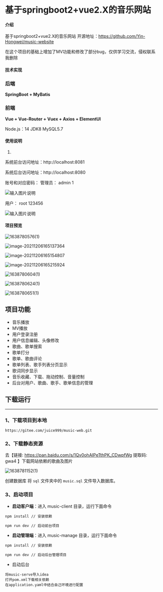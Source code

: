 # 基于springboot2+vue2.X的音乐网站

#### 介绍
基于springboot2+vue2.X的音乐网站
开源地址：https://github.com/Yin-Hongwei/music-website

在这个项目的基础上增加了MV功能和修改了部分bug，仅供学习交流，侵权联系我删除

#### 技术实现
### 后端

**SpringBoot + MyBatis**

### 前端

**Vue + Vue-Router + Vuex + Axios + ElementUI**

Node.js：14
JDK8
MySQL5.7

#### 使用说明

1.  
系统前台访问地址：http://localhost:8081

系统后台访问地址：http://localhost:8080

账号和对应密码：
管理员： admin    1

![输入图片说明](ReadMeResource/1638780017(1).jpg)

用户：  root     123456

![输入图片说明](ReadMeResource/image.png)



#### 项目预览

![1638780576(1)](ReadMeResource/1638780576(1).jpg)

![image-20211206165137364](ReadMeResource/1638780681(1).jpg)

![image-20211206165154807](ReadMeResource/1638780706(1).jpg)

![image-20211206165215924](ReadMeResource/image-20211206165215924.png)

![1638780604(1)](ReadMeResource/1638780604(1).jpg)

![1638780624(1)](ReadMeResource/1638780637(1).jpg)

![1638780651(1)](ReadMeResource/1638780651(1).jpg)

## 项目功能

- 音乐播放
- MV播放
- 用户登录注册
- 用户信息编辑、头像修改
- 歌曲、歌单搜索
- 歌单打分
- 歌单、歌曲评论
- 歌单列表、歌手列表分页显示
- 歌词同步显示
- 音乐收藏、下载、拖动控制、音量控制
- 后台对用户、歌曲、歌手、歌单信息的管理

## 下载运行

------



### 1、下载项目到本地

```
https://gitee.com/juice999/music-web.git
```

### 2、下载静态资源

去【链接: https://pan.baidu.com/s/1Qv0ohAIPeTthPK_CDwpfWg 提取码: gwa4 】下载网站依赖的歌曲及图片

![1638781152(1)](ReadMeResource/1638781152(1).jpg)

创建数据库 将 `sql` 文件夹中的 `music.sql` 文件导入数据库。

### 3、启动项目

- **启动客户端**：进入 music-client 目录，运行下面命令

```
npm install // 安装依赖

npm run dev // 启动前台项目
```

- **启动管理端**：进入 music-manage 目录，运行下面命令

```
npm install // 安装依赖

npm run dev // 启动后台管理项目
```

- 启动后台

```
将music-serve导入idea
打开pom.xml下载相关依赖
在application.yaml中结合自己环境进行配置
```

